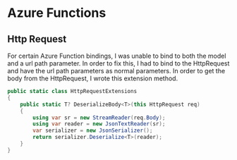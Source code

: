 # Azure Functions

## Http Request

For certain Azure Function bindings, I was unable to bind to both the model and a url path parameter. In order to fix this, I had to bind to the HttpRequest and have the url path parameters as normal parameters. In order to get the body from the HttpRequest, I wrote this extension method.

```cs
public static class HttpRequestExtensions
{
    public static T? DeserializeBody<T>(this HttpRequest req)
    {
        using var sr = new StreamReader(req.Body);
        using var reader = new JsonTextReader(sr);
        var serializer = new JsonSerializer();
        return serializer.Deserialize<T>(reader);
    }
}

```